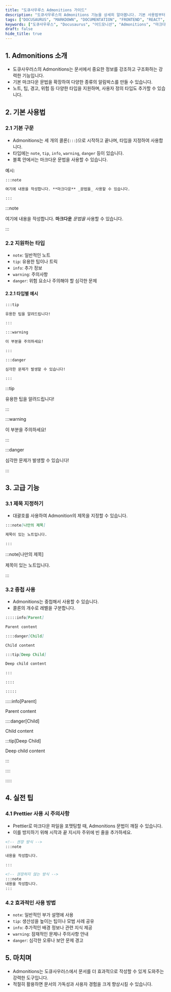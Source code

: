 ```yaml
---
title: "도큐사우루스 Admonitions 가이드"
description: "도큐사우루스의 Admonitions 기능을 상세히 알아봅니다. 기본 사용법부터 커스터마이징까지 실제 예제와 함께 설명합니다. 기술 문서를 더 효과적으로 작성하고 싶은 개발자를 위한 실용적인 가이드입니다."
tags: ["DOCUSAURUS", "MARKDOWN", "DOCUMENTATION", "FRONTEND", "REACT", "WEB"]
keywords: ["도큐사우루스", "Docusaurus", "어드모니션", "Admonitions", "마크다운", "Markdown", "기술문서", "Technical Documentation", "노트", "팁", "경고", "위험", "정보"]
draft: false
hide_title: true
---
```


## 1. Admonitions 소개

- 도큐사우러스의 Admonitions는 문서에서 중요한 정보를 강조하고 구조화하는 강력한 기능입니다. 
- 기본 마크다운 문법을 확장하여 다양한 종류의 알림박스를 만들 수 있습니다.
- 노트, 팁, 경고, 위험 등 다양한 타입을 지원하며, 사용자 정의 타입도 추가할 수 있습니다.

## 2. 기본 사용법

### 2.1 기본 구문

- Admonitions는 세 개의 콜론(`:::`)으로 시작하고 끝나며, 타입을 지정하여 사용합니다.
- 타입에는 `note`, `tip`, `info`, `warning`, `danger` 등이 있습니다.
- 블록 안에서는 마크다운 문법을 사용할 수 있습니다.

예시:

```markdown
:::note

여기에 내용을 작성합니다. **마크다운** _문법을_ 사용할 수 있습니다.

:::
```

:::note

여기에 내용을 작성합니다. **마크다운** _문법을_ 사용할 수 있습니다.

:::

### 2.2 지원하는 타입

- `note`: 일반적인 노트
- `tip`: 유용한 팁이나 트릭
- `info`: 추가 정보
- `warning`: 주의사항
- `danger`: 위험 요소나 주의해야 할 심각한 문제

#### 2.2.1 타입별 예시

```markdown
:::tip

유용한 팁을 알려드립니다!

:::

:::warning

이 부분을 주의하세요!

:::

:::danger

심각한 문제가 발생할 수 있습니다!

:::
```
:::tip

유용한 팁을 알려드립니다!

:::

:::warning

이 부분을 주의하세요!

:::

:::danger

심각한 문제가 발생할 수 있습니다!

:::

## 3. 고급 기능

### 3.1 제목 지정하기

- 대괄호를 사용하여 Admonition의 제목을 지정할 수 있습니다.

```markdown
:::note[나만의 제목]

제목이 있는 노트입니다.

:::
```
:::note[나만의 제목]

제목이 있는 노트입니다.

:::

### 3.2 중첩 사용

- Admonitions는 중첩해서 사용할 수 있습니다. 
- 콜론의 개수로 레벨을 구분합니다.

```markdown
:::::info[Parent]

Parent content

::::danger[Child]

Child content

:::tip[Deep Child]

Deep child content

:::

::::

:::::
```
:::::info[Parent]

Parent content

::::danger[Child]

Child content

:::tip[Deep Child]

Deep child content

:::

::::

:::::

## 4. 실전 팁

### 4.1 Prettier 사용 시 주의사항

- Prettier로 마크다운 파일을 포맷팅할 때, Admonitions 문법이 깨질 수 있습니다. 
- 이를 방지하기 위해 시작과 끝 지시자 주위에 빈 줄을 추가하세요.

```markdown
<!-- 권장 방식 -->
:::note

내용을 작성합니다.

:::

<!-- 권장하지 않는 방식 -->
:::note
내용을 작성합니다.
:::
```

### 4.2 효과적인 사용 방법

- `note`: 일반적인 부가 설명에 사용
- `tip`: 생산성을 높이는 팁이나 모범 사례 공유
- `info`: 추가적인 배경 정보나 관련 지식 제공
- `warning`: 잠재적인 문제나 주의사항 안내
- `danger`: 심각한 오류나 보안 문제 경고

## 5. 마치며

- Admonitions는 도큐사우러스에서 문서를 더 효과적으로 작성할 수 있게 도와주는 강력한 도구입니다.
- 적절히 활용하면 문서의 가독성과 사용자 경험을 크게 향상시킬 수 있습니다. 